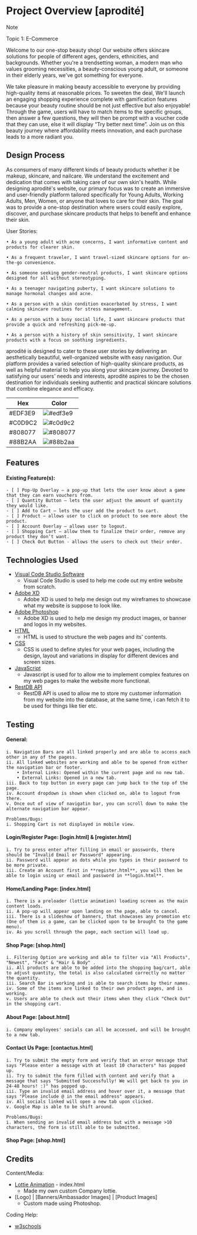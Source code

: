 # Project Overview [aprodité]
> [!NOTE]
> Topic 1: E-Commerce

Welcome to our one-stop beauty shop! Our website offers skincare solutions for people of different ages, genders, ethnicities, and backgrounds. Whether you're a trendsetting woman, a modern man who values grooming necessities, a beauty-conscious young adult, or someone in their elderly years, we've got something for everyone.

We take pleasure in making beauty accessible to everyone by providing high-quality items at reasonable prices. To sweeten the deal, We'll launch an engaging shopping experience complete with gamification features because your beauty routine should be not just effective but also enjoyable! Through the game, users will have to match items to the specific groups, then answer a few questions, they will then be prompt with a voucher code that they can use, else it will display “Try better next time”. Join us on this beauty journey where affordability meets innovation, and each purchase leads to a more radiant you.

## Design Process

As consumers of many different kinds of beauty products whether it be makeup, skincare, and nailcare. We understand the excitement and dedication that comes with taking care of our own skin's health. While designing aprodité's website, our primary focus was to create an immersive and user-friendly platform tailored specifically for Young Adults, Working Adults, Men, Women, or anyone that loves to care for their skin. The goal was to provide a one-stop  destination where wsers could easily explore, discover, and purchase skincare products that helps to benefit and enhance their skin. 

User Stories:

    • As a young adult with acne concerns, I want informative content and products for clearer skin.

    • As a frequent traveler, I want travel-sized skincare options for on-the-go convenience.

    • As someone seeking gender-neutral products, I want skincare options designed for all without stereotyping.

    • As a teenager navigating puberty, I want skincare solutions to manage hormonal changes and acne.

    • As a person with a skin condition exacerbated by stress, I want calming skincare routines for stress management.

    • As a person with a busy social life, I want skincare products that provide a quick and refreshing pick-me-up.

    • As a person with a history of skin sensitivity, I want skincare products with a focus on soothing ingredients.

aprodité is designed to cater to these user stories by delivering an aesthetically beautiful, well-organized website with easy navigation. Our platform provides a varied selection of high-quality skincare products, as well as helpful material to help you along your skincare journey. Devoted to satisfying our users' needs and interests, aprodité aspires to be the chosen destination for individuals seeking authentic and practical skincare solutions that combine elegance and efficacy.

| Hex       | Color                                      |
| --------- | ------------------------------------------ |
| #EDF3E9   | ![#edf3e9](https://via.placeholder.com/10/edf3e9?text=+) |
| #C0D9C2   | ![#c0d9c2](https://via.placeholder.com/10/c0d9c2?text=+) |
| #808077   | ![#808077](https://via.placeholder.com/10/808077?text=+) |
| #88B2AA   | ![#88b2aa](https://via.placeholder.com/10/88b2aa?text=+) |


## Features

#### Existing Feature(s):
    - [ ] Pop-Up Overlay – a pop-up that lets the user know about a game that they can earn vouchers from.
    - [ ] Quantity Button – lets the user adjust the amount of quantity they would like.
    - [ ] Add to Cart – lets the user add the product to cart.
    - [ ] Product – allows user to click on product to see more about the product.
    - [ ] Account Overlay – allows user to logout.
    - [ ] Shopping Cart – allow them to finalize their order, remove any product they don’t want.
    - [ ] Check Out Button - allows the users to check out their order.

## Technologies Used

- [Visual Code Studio Software](https://visualstudio.microsoft.com)
    - Visual Code Studio is used to help me code out my entire website from scratch.
- [Adobe XD](https://www.adobe.com/sg/products/xd/learn/get-started/what-is-adobe-xd-used-for.html)
    - Adobe XD is used to help me design out my wireframes to showcase what my website is suppose to look like.
- [Adobe Photoshop](https://www.adobe.com/products/photoshop.html)
    - Adobe XD is used to help me design my product images, or banner and logos in my websites.
- [HTML](https://www.w3schools.com/whatis/whatis_html.asp)
    - HTML is used to structure the web pages and its' contents.
- [CSS](https://www.w3schools.com/css/css_intro.asp#:~:text=CSS%20is%20used%20to%20define,different%20devices%20and%20screen%20sizes.)
    - CSS is used to define styles for your web pages, including the design, layout and variations in display for different devices and screen sizes.
- [JavaScript](https://developer.mozilla.org/en-US/docs/Learn/JavaScript/First_steps/What_is_JavaScript)
    -  Javascript is used for to allow me to implement complex features on my web pages to make the website more functional.
- [RestDB API](https://restdb.io)
    - RestDB API is used to allow me to store my customer information from my website into the database, at the same time, i can fetch it to be used for things like tier etc.

## Testing

#### General:
    i. Navigation Bars are all linked properly and are able to access each other in any of the pagess.
    ii. All linked websites are working and able to be opened from either the navigation bar or footer.
        • Internal Links: Opened within the current page and no new tab.
        • External Links: Opened in a new tab.
    iii. Back to top button in every page can jump back to the top of the page.
    iv. Account dropdown is shown when clicked on, able to logout from there.
    v. Once out of view of navigatin bar, you can scroll down to make the alternate navigation bar appear.

    Problems/Bugs:
    i. Shopping Cart is not displayed in mobile view.

#### Login/Register Page: [login.html] & [register.html]

    i. Try to press enter after filling in email or passwords, there should be "Invalid Email or Password" appearing.
    ii. Password will appear as dots while you types in their password to be more private.
    iii. Create an Account first in **register.html**, you will then be able to login using ur email and password in **login.html**.

#### Home/Landing Page: [index.html]

    i. There is a preloader (lottie animation) loading screen as the main content loads.
    ii. A pop-up will appear upon landing on the page, able to cancel.
    iii. There is a slideshow of banners, that showcases any promotion etc (One of them is a game, can be clicked upon to be brought to the game menu).
    iv. As you scroll through the page, each section will load up.

#### Shop Page: [shop.html]

    i. Filtering Option are working and able to filter via "All Products", "Newest", "Face" & "Hair & Body" .
    ii. All products are able to be added into the shopping bag/cart, able to adjust quantity, the total is also calculated correctly no matter the quantity.
    iii. Search Bar is working and is able to search items by their names.
    iv. Some of the items are linked to their own product pages, and is working.
    v. Users are able to check out their items when they click "Check Out" in the shopping cart.

#### About Page: [about.html]

    i. Company employees' socials can all be accessed, and will be brought to a new tab.

#### Contact Us Page: [contactus.html]

    i. Try to submit the empty form and verify that an error message that says "Please enter a message with at least 10 characters" has popped up.
    ii. Try to submit the form filled with content and verify that a message that says "Submitted Successfully! We will get back to you in 24-48 hours! :)" has popped up.
    iii. Type an invalid email address and hover over it, a message that says "Please include @ in the email address" appears.
    iv. All socials linked will open a new tab upon clicked.
    v. Google Map is able to be shift around.
    
    Problems/Bugs: 
    i. When sending an invalid email address but with a message >10 characters, the form is still able to be submitted.

#### Shop Page: [shop.html]

## Credits

Content/Media:
- [Lottie Animation](https://lottiefiles.com) - index.html
    - Made my own custom Company lottie.
- [Logo] | [Banners/Ambassador Images] | [Product Images]
    - Custom made using Photoshop.

Coding Help:
- [w3schools](https://www.w3schools.com)
